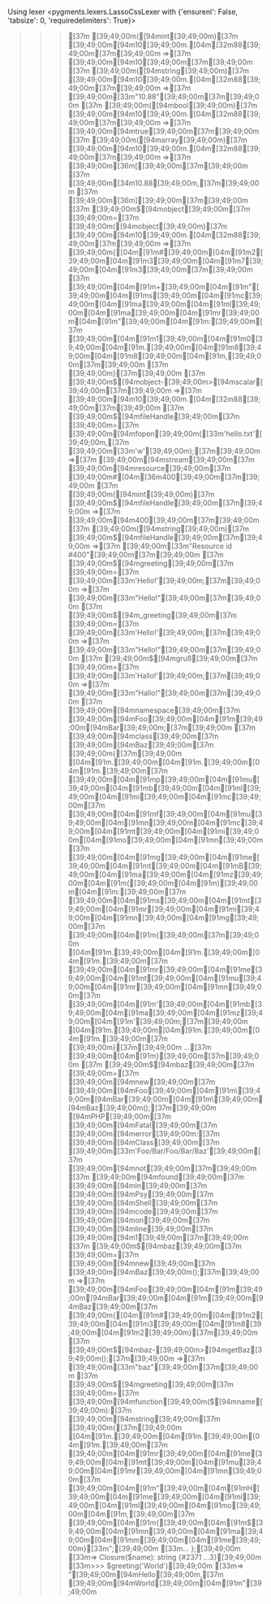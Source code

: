 Using lexer <pygments.lexers.LassoCssLexer with {'ensurenl': False, 'tabsize': 0, 'requiredelimiters': True}>
>>>[37m [39;49;00m([94mint[39;49;00m)[37m [39;49;00m[94m10[39;49;00m.[04m[32m88[39;49;00m[37m[39;49;00m
=>[37m [39;49;00m[94m10[39;49;00m[37m[39;49;00m
>>>[37m [39;49;00m([94mstring[39;49;00m)[37m [39;49;00m[94m10[39;49;00m.[04m[32m88[39;49;00m[37m[39;49;00m
=>[37m [39;49;00m[33m"10.88"[39;49;00m[37m[39;49;00m
>>>[37m [39;49;00m([94mbool[39;49;00m)[37m [39;49;00m[94m10[39;49;00m.[04m[32m88[39;49;00m[37m[39;49;00m
=>[37m [39;49;00m[94mtrue[39;49;00m[37m[39;49;00m
>>>[37m [39;49;00m([94marray[39;49;00m)[37m [39;49;00m[94m10[39;49;00m.[04m[32m88[39;49;00m[37m[39;49;00m
=>[37m [39;49;00m[36m[[39;49;00m[37m[39;49;00m
[37m     [39;49;00m[34m10.88[39;49;00m,[37m[39;49;00m
[37m   [39;49;00m[36m][39;49;00m[37m[39;49;00m
>>>[37m [39;49;00m$[94mobject[39;49;00m[37m [39;49;00m=[37m [39;49;00m([94mobject[39;49;00m)[37m [39;49;00m[94m10[39;49;00m.[04m[32m88[39;49;00m[37m[39;49;00m
=>[37m [39;49;00m{[04m[91m#[39;49;00m[04m[91m2[39;49;00m[04m[91m3[39;49;00m[04m[91m7[39;49;00m[04m[91m3[39;49;00m[37m[39;49;00m
[37m     [39;49;00m[04m[91m+[39;49;00m[04m[91m"[39;49;00m[04m[91ms[39;49;00m[04m[91mc[39;49;00m[04m[91ma[39;49;00m[04m[91ml[39;49;00m[04m[91ma[39;49;00m[04m[91mr[39;49;00m[04m[91m"[39;49;00m[04m[91m:[39;49;00m[37m [39;49;00m[04m[91m1[39;49;00m[04m[91m0[39;49;00m[04m[91m.[39;49;00m[04m[91m8[39;49;00m[04m[91m8[39;49;00m[04m[91m,[39;49;00m[37m[39;49;00m
[37m   [39;49;00m}[37m[39;49;00m
>>>[37m [39;49;00m$[94mobject-[39;49;00m>[94mscalar[39;49;00m[37m[39;49;00m
=>[37m [39;49;00m[94m10[39;49;00m.[04m[32m88[39;49;00m[37m[39;49;00m
>>>[37m [39;49;00m$[94mfileHandle[39;49;00m[37m [39;49;00m=[37m [39;49;00m[94mfopen[39;49;00m([33m'hello.txt'[39;49;00m,[37m [39;49;00m[33m'w'[39;49;00m);[37m[39;49;00m
=>[37m [39;49;00m[94mstream[39;49;00m[37m [39;49;00m[94mresource[39;49;00m[37m [39;49;00m#[04m[36m400[39;49;00m[37m[39;49;00m
>>>[37m [39;49;00m([94mint[39;49;00m)[37m [39;49;00m$[94mfileHandle[39;49;00m[37m[39;49;00m
=>[37m [39;49;00m[94m400[39;49;00m[37m[39;49;00m
>>>[37m [39;49;00m([94mstring[39;49;00m)[37m [39;49;00m$[94mfileHandle[39;49;00m[37m[39;49;00m
=>[37m [39;49;00m[33m"Resource id #400"[39;49;00m[37m[39;49;00m
>>>[37m [39;49;00m$[94mgreeting[39;49;00m[37m [39;49;00m=[37m [39;49;00m[33m'Hello!'[39;49;00m;[37m[39;49;00m
=>[37m [39;49;00m[33m"Hello!"[39;49;00m[37m[39;49;00m
>>>[37m [39;49;00m$[94m_greeting[39;49;00m[37m [39;49;00m=[37m [39;49;00m[33m'Hello!'[39;49;00m;[37m[39;49;00m
=>[37m [39;49;00m[33m"Hello!"[39;49;00m[37m[39;49;00m
>>>[37m [39;49;00m$[94mgruß[39;49;00m[37m [39;49;00m=[37m [39;49;00m[33m'Hallo!'[39;49;00m;[37m[39;49;00m
=>[37m [39;49;00m[33m"Hallo!"[39;49;00m[37m[39;49;00m
>>>[37m [39;49;00m[94mnamespace[39;49;00m[37m [39;49;00m[94mFoo[39;49;00m[04m[91m\[39;49;00m[94mBar[39;49;00m;[37m[39;49;00m
>>>[37m [39;49;00m[94mclass[39;49;00m[37m [39;49;00m[94mBaz[39;49;00m[37m [39;49;00m{[37m[39;49;00m
[04m[91m.[39;49;00m[04m[91m.[39;49;00m[04m[91m.[39;49;00m[37m     [39;49;00m[04m[91mp[39;49;00m[04m[91mu[39;49;00m[04m[91mb[39;49;00m[04m[91ml[39;49;00m[04m[91mi[39;49;00m[04m[91mc[39;49;00m[37m [39;49;00m[04m[91mf[39;49;00m[04m[91mu[39;49;00m[04m[91mn[39;49;00m[04m[91mc[39;49;00m[04m[91mt[39;49;00m[04m[91mi[39;49;00m[04m[91mo[39;49;00m[04m[91mn[39;49;00m[37m [39;49;00m[04m[91mg[39;49;00m[04m[91me[39;49;00m[04m[91mt[39;49;00m[04m[91mB[39;49;00m[04m[91ma[39;49;00m[04m[91mz[39;49;00m[04m[91m([39;49;00m[04m[91m)[39;49;00m[04m[91m:[39;49;00m[37m [39;49;00m[04m[91ms[39;49;00m[04m[91mt[39;49;00m[04m[91mr[39;49;00m[04m[91mi[39;49;00m[04m[91mn[39;49;00m[04m[91mg[39;49;00m[37m [39;49;00m[04m[91m{[39;49;00m[37m[39;49;00m
[04m[91m.[39;49;00m[04m[91m.[39;49;00m[04m[91m.[39;49;00m[37m         [39;49;00m[04m[91mr[39;49;00m[04m[91me[39;49;00m[04m[91mt[39;49;00m[04m[91mu[39;49;00m[04m[91mr[39;49;00m[04m[91mn[39;49;00m[37m [39;49;00m[04m[91m'[39;49;00m[04m[91mb[39;49;00m[04m[91ma[39;49;00m[04m[91mz[39;49;00m[04m[91m'[39;49;00m;[37m[39;49;00m
[04m[91m.[39;49;00m[04m[91m.[39;49;00m[04m[91m.[39;49;00m[37m     [39;49;00m}[37m[39;49;00m
...[37m [39;49;00m[04m[91m}[39;49;00m[37m[39;49;00m
>>>[37m [39;49;00m$[94mbaz[39;49;00m[37m [39;49;00m=[37m [39;49;00m[94mnew[39;49;00m[37m [39;49;00m[94mFoo[39;49;00m[04m[91m\[39;49;00m[94mBar[39;49;00m[04m[91m\[39;49;00m[94mBaz[39;49;00m();[37m[39;49;00m
[94mPHP[39;49;00m[37m [39;49;00m[94mFatal[39;49;00m[37m [39;49;00m[94merror[39;49;00m:[37m  [39;49;00m[94mClass[39;49;00m[37m [39;49;00m[33m'Foo/Bar/Foo/Bar/Baz'[39;49;00m[37m [39;49;00m[94mnot[39;49;00m[37m[39;49;00m
[37m    [39;49;00m[94mfound[39;49;00m[37m [39;49;00m[94min[39;49;00m[37m [39;49;00m[94mPsy[39;49;00m[37m [39;49;00m[94mShell[39;49;00m[37m [39;49;00m[94mcode[39;49;00m[37m [39;49;00m[94mon[39;49;00m[37m [39;49;00m[94mline[39;49;00m[37m [39;49;00m[94m1[39;49;00m[37m[39;49;00m
>>>[37m [39;49;00m$[94mbaz[39;49;00m[37m [39;49;00m=[37m [39;49;00m[94mnew[39;49;00m[37m [39;49;00m[94mBaz[39;49;00m();[37m[39;49;00m
=>[37m [39;49;00m[94mFoo[39;49;00m[04m[91m\[39;49;00m[94mBar[39;49;00m[04m[91m\[39;49;00m[94mBaz[39;49;00m[37m [39;49;00m{[04m[91m#[39;49;00m[04m[91m2[39;49;00m[04m[91m3[39;49;00m[04m[91m8[39;49;00m[04m[91m2[39;49;00m}[37m[39;49;00m
>>>[37m [39;49;00m$[94mbaz-[39;49;00m>[94mgetBaz[39;49;00m();[37m[39;49;00m
=>[37m [39;49;00m[33m"baz"[39;49;00m[37m[39;49;00m
>>>[37m [39;49;00m$[94mgreeting[39;49;00m[37m [39;49;00m=[37m [39;49;00m[94mfunction[39;49;00m($[94mname[39;49;00m):[37m [39;49;00m[94mstring[39;49;00m[37m [39;49;00m{[37m[39;49;00m
[04m[91m.[39;49;00m[04m[91m.[39;49;00m[04m[91m.[39;49;00m[37m     [39;49;00m[04m[91mr[39;49;00m[04m[91me[39;49;00m[04m[91mt[39;49;00m[04m[91mu[39;49;00m[04m[91mr[39;49;00m[04m[91mn[39;49;00m[37m [39;49;00m[04m[91m"[39;49;00m[04m[91mH[39;49;00m[04m[91me[39;49;00m[04m[91ml[39;49;00m[04m[91ml[39;49;00m[04m[91mo[39;49;00m[04m[91m,[39;49;00m[37m [39;49;00m[04m[91m{[39;49;00m[04m[91m$[39;49;00m[04m[91mn[39;49;00m[04m[91ma[39;49;00m[04m[91mm[39;49;00m[04m[91me[39;49;00m}[33m";[39;49;00m
[33m... };[39;49;00m
[33m=> Closure($name): string {#2371 …3}[39;49;00m
[33m>>> $greeting('World')[39;49;00m
[33m=> "[39;49;00m[94mHello[39;49;00m,[37m [39;49;00m[94mWorld[39;49;00m[04m[91m"[39;49;00m
